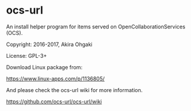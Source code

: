 # ocs-url

An install helper program for items served on OpenCollaborationServices (OCS).

Copyright: 2016-2017, Akira Ohgaki

License: GPL-3+

Download Linux package from:

https://www.linux-apps.com/p/1136805/

And please check the ocs-url wiki for more information.

https://github.com/ocs-url/ocs-url/wiki
